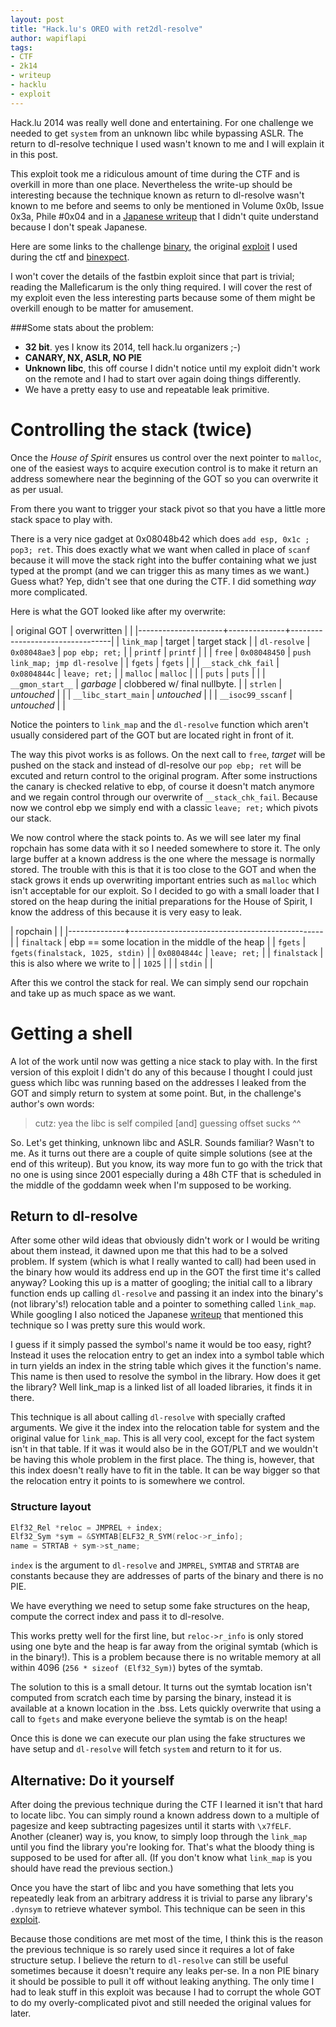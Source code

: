 ```yaml
---
layout: post
title: "Hack.lu's OREO with ret2dl-resolve"
author: wapiflapi
tags:
- CTF
- 2k14
- writeup
- hacklu
- exploit
---
```


Hack.lu 2014 was really well done and entertaining. For one challenge we needed
to get `system` from an unknown libc while bypassing ASLR. The return to
dl-resolve technique I used wasn't known to me and I will explain it in this
post.

This exploit took me a ridiculous amount of time during the CTF and is overkill
in more than one place. Nevertheless the write-up should be interesting because
the technique known as return to dl-resolve wasn't known to me before and seems
to only be mentioned in Volume 0x0b, Issue 0x3a, Phile #0x04 and in a
[Japanese writeup](http://inaz2.hatenablog.com/entry/2014/07/27/205322) that I
didn't quite understand because I don't speak Japanese.

Here are some links to the challenge
[binary](https://github.com/ctfs/write-ups/tree/master/hack-lu-ctf-2014/oreo),
the original [exploit](http://hastebin.com/kogepozuhe.py) I used during the ctf
and [binexpect](https://github.com/wapiflapi/binexpect).

I won't cover the details of the fastbin exploit since that part is trivial;
reading the Malleficarum is the only thing required. I will cover the rest of my
exploit even the less interesting parts because some of them might be overkill
enough to be matter for amusement.

###Some stats about the problem:

  * **32 bit**. yes I know its 2014, tell hack.lu organizers ;-)
  * **CANARY, NX, ASLR, NO PIE**
  * **Unknown libc**, this off course I didn't notice until my exploit didn't
    work on the remote and I had to start over again doing things differently.
  * We have a pretty easy to use and repeatable leak primitive.


# Controlling the stack (twice)

Once the *House of Spirit* ensures us control over the next pointer to `malloc`,
one of the easiest ways to acquire execution control is to make it return an
address somewhere near the beginning of the GOT so you can overwrite it as per
usual.

From there you want to trigger your stack pivot so that you have a little more
stack space to play with.

There is a very nice gadget at 0x08048b42 which does `add esp, 0x1c ; pop3;
ret`. This does exactly what we want when called in place of `scanf` because it
will move the stack right into the buffer containing what we just typed at the
prompt (and we can trigger this as many times as we want.) Guess what? Yep,
didn't see that one during the CTF. I did something _way_ more complicated.

Here is what the GOT looked like after my overwrite:

| original GOT        | overwritten  |                                 |
|---------------------+--------------+---------------------------------|
| `link_map`          | target       | target stack                    |
| `dl-resolve`        | `0x08048ae3` | `pop ebp; ret;`                 |
| `printf`            | `printf`     |                                 |
| `free`              | `0x08048450` | `push link_map; jmp dl-resolve` |
| `fgets`             | `fgets`      |                                 |
| `__stack_chk_fail`  | `0x0804844c` | `leave; ret;`                   |
| `malloc`            | `malloc`     |                                 |
| `puts`              | `puts`       |                                 |
| `__gmon_start__`    | *garbage*    | clobbered w/ final nullbyte.    |
| `strlen`            | *untouched*  |                                 |
| `__libc_start_main` | *untouched*  |                                 |
| `__isoc99_sscanf`   | *untouched*  |                                 |

Notice the pointers to `link_map` and the `dl-resolve` function which aren't
usually considered part of the GOT but are located right in front of it.

The way this pivot works is as follows. On the next call to `free`, *target*
will be pushed on the stack and instead of dl-resolve our `pop ebp; ret` will be
excuted and return control to the original program. After some instructions the
canary is checked relative to ebp, of course it doesn't match anymore and we
regain control through our overwrite of `__stack_chk_fail`.  Because now we
control ebp we simply end with a classic `leave; ret;` which pivots our stack.

We now control where the stack points to. As we will see later my final ropchain
has some data with it so I needed somewhere to store it. The only large buffer
at a known address is the one where the message is normally stored. The trouble
with this is that it is too close to the GOT and when the stack grows it ends up
overwriting important entries such as `malloc` which isn't acceptable for our
exploit. So I decided to go with a small loader that I stored on the heap during
the initial preparations for the House of Spirit, I know the address of this
because it is very easy to leak.


| ropchain     |                                                |
|--------------+------------------------------------------------|
| `finaltack`  | ebp == some location in the middle of the heap |
| `fgets`      | `fgets(finalstack, 1025, stdin)`               |
| `0x0804844c` | `leave; ret;`                                  |
| `finalstack` | this is also where we write to                 |
| `1025`       |                                                |
| `stdin`      |                                                |

After this we control the stack for real. We can simply send our ropchain and
take up as much space as we want.

# Getting a shell

A lot of the work until now was getting a nice stack to play with. In the first
version of this exploit I didn't do any of this because I thought I could just
guess which libc was running based on the addresses I leaked from the GOT and
simply return to system at some point. But, in the challenge's author's own
words:

> cutz: yea the libc is self compiled [and] guessing offset sucks ^^

So. Let's get thinking, unknown libc and ASLR. Sounds familiar? Wasn't to me.
As it turns out there are a couple of quite simple solutions (see at the end of
this writeup). But you know, its way more fun to go with the trick that no one
is using since 2001 especially during a 48h CTF that is scheduled in the middle
of the goddamn week when I'm supposed to be working.

## Return to dl-resolve

After some other wild ideas that obviously didn't work or I would be writing
about them instead, it dawned upon me that this had to be a solved problem. If
system (which is what I really wanted to call) had been used in the binary how
would its address end up in the GOT the first time it's called anyway? Looking
this up is a matter of googling; the initial call to a library function ends up
calling `dl-resolve` and passing it an index into the binary's (not library's!)
relocation table and a pointer to something called `link_map`.  While googling I
also noticed the Japanese
[writeup](http://inaz2.hatenablog.com/entry/2014/07/27/205322) that mentioned
this technique so I was pretty sure this would work.

I guess if it simply passed the symbol's name it would be too easy, right?
Instead it uses the relocation entry to get an index into a symbol table which
in turn yields an index in the string table which gives it the function's
name. This name is then used to resolve the symbol in the library. How does it
get the library?  Well link_map is a linked list of all loaded libraries, it
finds it in there.

This technique is all about calling `dl-resolve` with specially crafted
arguments. We give it the index into the relocation table for system and the
original value for `link_map`. This is all very cool, except for the fact system
isn't in that table. If it was it would also be in the GOT/PLT and we wouldn't
be having this whole problem in the first place. The thing is, however, that
this index doesn't really have to fit in the table. It can be way bigger so that
the relocation entry it points to is somewhere we control.

### Structure layout

```C
Elf32_Rel *reloc = JMPREL + index;
Elf32_Sym *sym = &SYMTAB[ELF32_R_SYM(reloc->r_info];
name = STRTAB + sym->st_name;
```

`index` is the argument to `dl-resolve` and `JMPREL`, `SYMTAB` and `STRTAB` are
constants because they are addresses of parts of the binary and there is no PIE.

We have everything we need to setup some fake structures on the heap, compute
the correct index and pass it to dl-resolve.

This works pretty well for the first line, but `reloc->r_info` is only stored
using one byte and the heap is far away from the original symtab (which is in
the binary!). This is a problem because there is no writable memory at all
within 4096 (`256 * sizeof (Elf32_Sym)`) bytes of the symtab.

The solution to this is a small detour. It turns out the symtab location isn't
computed from scratch each time by parsing the binary, instead it is available
at a known location in the .bss. Lets quickly overwrite that using a call to
`fgets` and make everyone believe the symtab is on the heap!

Once this is done we can execute our plan using the fake structures we have
setup and `dl-resolve` will fetch `system` and return to it for us.

## Alternative: Do it yourself

After doing the previous technique during the CTF I learned it isn't that hard
to locate libc. You can simply round a known address down to a multiple of
pagesize and keep subtracting pagesizes until it starts with `\x7fELF`. Another
(cleaner) way is, you know, to simply loop through the `link_map` until you find
the library you're looking for. That's what the bloody thing is supposed to be
used for after all. (If you don't know what `link_map` is you should have read
the previous section.)

Once you have the start of libc and you have something that lets you repeatedly
leak from an arbitrary address it is trivial to parse any library's `.dynsym` to
retrieve whatever symbol. This technique can be seen in this
[exploit](https://github.com/ctfs/write-ups/blob/master/hack-lu-ctf-2014/oreo/exploit-by-cutz.pl).

Because those conditions are met most of the time, I think this is the reason
the previous technique is so rarely used since it requires a lot of fake
structure setup. I believe the return to `dl-resolve` can still be useful
sometimes because it doesn't require any leaks per-se. In a non PIE binary it
should be possible to pull it off without leaking anything. The only time I had
to leak stuff in this exploit was because I had to corrupt the whole GOT to do
my overly-complicated pivot and still needed the original values for later.

